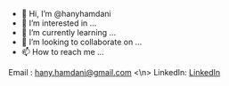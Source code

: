 - 👋 Hi, I’m @hanyhamdani
- 👀 I’m interested in ...
- 🌱 I’m currently learning ...
- 💞️ I’m looking to collaborate on ...
- 📫 How to reach me ...

Email : <hany.hamdani@gmail.com>
<\n>
LinkedIn: [LinkedIn](www.linkedin.com/in/shassanr)

<!---
hanyhamdani/hanyhamdani is a ✨ special ✨ repository because its `README.md` (this file) appears on your GitHub profile.
You can click the Preview link to take a look at your changes.
--->

